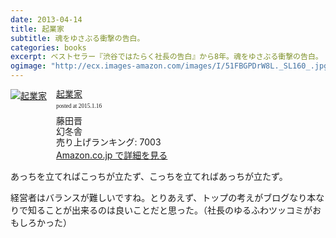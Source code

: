 ```yaml
---
date: 2013-04-14
title: 起業家
subtitle: 魂をゆさぶる衝撃の告白。
categories: books
excerpt: ベストセラー『渋谷ではたらく社長の告白』から8年。魂をゆさぶる衝撃の告白。
ogimage: "http://ecx.images-amazon.com/images/I/51FBGPDrW8L._SL160_.jpg"
---
```


<div class="azlink-box"><div class="azlink-image" style="float:left"><a href="http://www.amazon.co.jp/exec/obidos/ASIN/B00CBU28FM/warikiru-22/" name="azlinklink" target="_blank"><img src="http://ecx.images-amazon.com/images/I/51FBGPDrW8L._SL160_.jpg" alt="起業家" style="border:none" /></a></div><div class="azlink-info" style="float:left;margin-left:15px;line-height:120%"><div class="azlink-name" style="margin-bottom:10px;line-height:120%"><a href="http://www.amazon.co.jp/exec/obidos/ASIN/B00CBU28FM/warikiru-22/" name="azlinklink" target="_blank">起業家</a><div class="azlink-powered-date" style="font-size:7pt;margin-top:5px;font-family:verdana;line-height:120%">posted at 2015.1.16</div></div><div class="azlink-detail">藤田晋<br />幻冬舎<br />売り上げランキング: 7003<br /></div><div class="azlink-link" style="margin-top:5px"><a href="http://www.amazon.co.jp/exec/obidos/ASIN/B00CBU28FM/warikiru-22/" target="_blank">Amazon.co.jp で詳細を見る</a></div></div><div class="azlink-footer" style="clear:left"></div></div>

あっちを立てればこっちが立たず、こっちを立てればあっちが立たず。

経営者はバランスが難しいですね。とりあえず、トップの考えがブログなり本なりで知ることが出来るのは良いことだと思った。（社長のゆるふわツッコミがおもしろかった）

